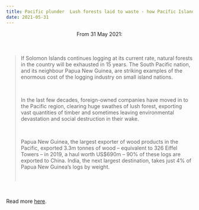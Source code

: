 ```yaml
---
title: Pacific plunder  Lush forests laid to waste - how Pacific Islands got hooked on logging
date: 2021-05-31
---
```


<center>From 31 May 2021:</center><br><br>

<blockquote><p>If Solomon Islands continues logging at its current rate, natural forests in the country will be exhausted in 15 years. The South Pacific nation, and its neighbour Papua New Guinea, are striking examples of the enormous cost of the logging industry on small island nations.</p><br>

<p>In the last few decades, foreign-owned companies have moved in to the Pacific region, clearing huge swathes of lush forest, exporting vast quantities of timber and sometimes leaving environmental devastation and social destruction in their wake.</p><br>

<p>Papua New Guinea, the largest exporter of wood products in the Pacific, exported 3.3m tonnes of wood – equivalent to 326 Eiffel Towers – in 2019, a haul worth US$690m – 90% of these logs are exported to China. India, the next largest destination, takes just 4% of Papua New Guinea’s logs by weight.</p><br>

</blockquote><br>

<p>Read more <a href="https://www.theguardian.com/world/2021/jun/01/lush-forests-laid-to-waste-how-pacific-islands-got-hooked-on-logging">here</a>.</p>